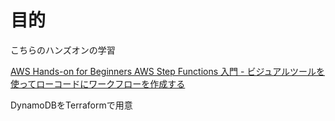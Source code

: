 # 目的
こちらのハンズオンの学習

[AWS Hands-on for Beginners AWS Step Functions 入門 - ビジュアルツールを使ってローコードにワークフローを作成する](https://pages.awscloud.com/JAPAN-event-OE-Hands-on-for-Beginners-StepFunctions-2022-reg-event.html)

DynamoDBをTerraformで用意